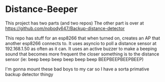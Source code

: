 # Distance-Beeper

This project has two parts (and two repos)
The other part is over at https://github.com/nobody647/Backup-distance-detector


This repo has stuff for an esp8266 that when turned on, creates an AP that another esp8266 connects to. It uses asyncio to poll a distance sensor at 192.168.1.50 as often as it can. It uses an active buzzer to make a beeping sound that becomes more frequent the closer something is to the distance sensor (ie: beep    beep    beep   beep  beep beep BEEPBEEPBEEPBEEP)

I'm gonna mount these bad boys to my car so I have a sorta primative backup detector thingy
